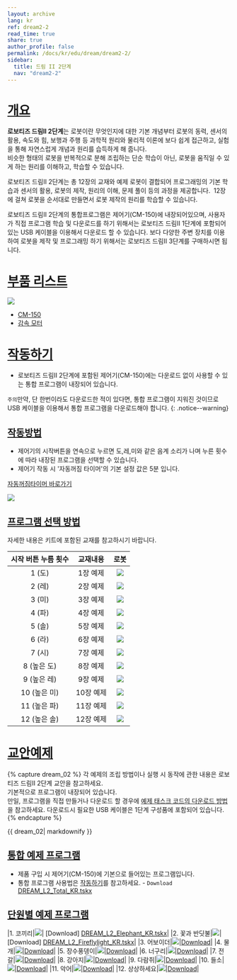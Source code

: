 ```yaml
---
layout: archive
lang: kr
ref: dream2-2
read_time: true
share: true
author_profile: false
permalink: /docs/kr/edu/dream/dream2-2/
sidebar:
  title: 드림 II 2단계
  nav: "dream2-2"
---
```


# [개요](#개요)

**로보티즈 드림Ⅱ 2단계**는 로봇이란 무엇인지에 대한 기본 개념부터 로봇의 동력, 센서의 활용, 속도와 힘, 보행과 주행 등 과학적 원리와 물리적 이론에 보다 쉽게 접근하고, 실험을 통해 자연스럽게 개념과 원리를 습득하게 해 줍니다.  
비슷한 형태의 로봇을 반복적으로 분해 조립하는 단순 학습이 아닌, 로봇을 움직일 수 있게 하는 원리를 이해하고, 학습할 수 있습니다.

로보티즈 드림Ⅱ 2단계는 총 12장의 교재와 예제 로봇이 결합되어 프로그래밍의 기본 학습과 센서의 활용, 로봇의 제작, 원리의 이해, 문제 풀이 등의 과정을 제공합니다.  12장에 걸쳐 로봇을 순서대로 만들면서 로봇 제작의 원리를 학습할 수 있습니다.

로보티즈 드림Ⅱ 2단계의 통합프로그램은 제어기(CM-150)에 내장되어있으며, 사용자가 직접 프로그램 학습 및 다운로드를 하기 위해서는 로보티즈 드림Ⅱ 1단계에 포함되어 있는 USB 케이블을 이용해서 다운로드 할 수 있습니다.
보다 다양한 주변 장치를 이용하여 로봇을 제작 및 프로그래밍 하기 위해서는 로보티즈 드림Ⅱ 3단계를 구매하시면 됩니다.

# [부품 리스트](#부품-리스트)

![](/assets/images/edu/dream/dream2/e-manual_dreamⅡ_lv2_partlist_kr.jpg)

- [CM-150]
- [감속 모터]

# [작동하기](#작동하기)

- 로보티즈 드림II 2단계에 포함된 제어기(CM-150)에는 다운로드 없이 사용할 수 있는 통합 프로그램이 내장되어 있습니다.

`주의`만약, 단 한번이라도 다운로드한 적이 있다면, 통합 프로그램이 지워진 것이므로 USB 케이블을 이용해서 통합 프로그램을 다운로드해야 합니다.
{: .notice--warning}

## [작동방법](#작동방법)

- 제어기의 시작버튼을 연속으로 누르면 도,레,미와 같은 음계 소리가 나며 누른 횟수에 따라 내장된 프로그램을 선택할 수 있습니다.
- 제어기 작동 시 '자동꺼짐 타이머'의 기본 설정 값은 5분 입니다.

[자동꺼짐타이머 바로가기]

![](/assets/images/edu/dream/dream2/ollo_2ndoperation_kr.jpg)

## [프로그램 선택 방법](#프로그램-선택-방법)

자세한 내용은 키트에 포함된 교재를 참고하시기 바랍니다.

|시작 버튼 누름 횟수|교재내용|로봇|
| :---: | :---: | :---: |
|1 (도)|1장 예제|![](/assets/images/edu/dream/dream1-2_elephant.jpg)|
|2 (레)|2장 예제|![](/assets/images/edu/dream/dream1-2_fireflylight.jpg)|
|3 (미)|3장 예제|![](/assets/images/edu/dream/dream1-2_avoider.jpg)|
|4 (파)|4장 예제|![](/assets/images/edu/dream/dream1-2_seal.jpg)|
|5 (솔)|5장 예제|![](/assets/images/edu/dream/dream1-2_abeetle.jpg)|
|6 (라)|6장 예제|![](/assets/images/edu/dream/dream1-2_racoon.jpg)|
|7 (시)|7장 예제|![](/assets/images/edu/dream/dream1-2_scorpion.jpg)|
|8 (높은 도)|8장 예제|![](/assets/images/edu/dream/dream1-2_puppy.jpg)|
|9 (높은 레)|9장 예제|![](/assets/images/edu/dream/dream1-2_squirrel.jpg)|
|10 (높은 미)|10장 예제|![](/assets/images/edu/dream/dream1-2_buffalo.jpg)|
|11 (높은 파)|11장 예제|![](/assets/images/edu/dream/dream1-2_crocodile.jpg)|
|12 (높은 솔)|12장 예제|![](/assets/images/edu/dream/dream1-2_imagine.jpg)|

# [교안예제](#교안예제)

{% capture dream_02 %}
각 예제의 조립 방법이나 실행 시 동작에 관한 내용은 로보티즈 드림II 2단계 교안을 참고하세요.  
기본적으로 프로그램이 내장되어 있습니다.   
만일, 프로그램을 직접 만들거나 다운로드 할 경우에 [예제 태스크 코드의 다운로드 방법]을 참고하세요.
다운로드시 필요한 USB 케이블은 1단계 구성품에 포함되어 있습니다.
{% endcapture %}

<div class="notice">{{ dream_02| markdownify }}</div>


## [통합 예제 프로그램](#통합-예제-프로그램)

 - 제품 구입 시 제어기(CM-150)에 기본으로 들어있는 프로그램입니다.
 - 통합 프로그램 사용법은 [작동하기]를 참고하세요.
 - `Download` [DREAM_L2_Total_KR.tskx]  

## [단원별 예제 프로그램](#단원별-예제-프로그램)


|1. 코끼리|![](/assets/images/edu/dream/dream1-2_elephant.jpg)| [Download] [DREAM_L2_Elephant_KR.tskx]|
|2. 꽃과 반딧불|![](/assets/images/edu/dream/dream2/dreamⅡ_lv2_fireflylight_kr.jpg)|[Download] [DREAM_L2_Fireflylight_KR.tskx]|
|3. 어보이더|![](/assets/images/edu/dream/dream1-2_avoider.jpg)|[Download][DREAM_L2_Avoider_KR.tskx]|
|4. 물개|![](/assets/images/edu/dream/dream1-2_seal.jpg)|[Download][DREAM_L2_Seal_KR.tskx]|
|5. 장수풍뎅이|![](/assets/images/edu/dream/dream1-2_abeetle.jpg)|[Download][DREAM_L2_Abeetle_KR.tskx]|
|6. 너구리|![](/assets/images/edu/dream/dream1-2_racoon.jpg)|[Download][DREAM_L2_Raccoon_KR.tskx]|
|7. 전갈|![](/assets/images/edu/dream/dream1-2_scorpion.jpg)|[Download][DREAM_L2_Scorpion_KR.tskx]|
|8. 강아지|![](/assets/images/edu/dream/dream1-2_puppy.jpg)|[Download][DREAM_L2_Puppy_KR.tskx]|
|9. 다람쥐|![](/assets/images/edu/dream/dream1-2_squirrel.jpg)|[Download][DREAM_L2_Squirrel_KR.tskx]|
|10. 들소|![](/assets/images/edu/dream/dream1-2_buffalo.jpg)|[Download][DREAM_L2_Buffalo_KR.tskx]|
|11. 악어|![](/assets/images/edu/dream/dream1-2_crocodile.jpg)|[Download][DREAM_L2_Crocodile_KR.tskx]|
|12. 상상하세요|![](/assets/images/edu/dream/dream1-2_imagine.jpg)|[Download][DREAM_L2_Distancesensor_KR.tskx]|


[CM-150]: /docs/kr/parts/controller/cm-150/
[감속 모터]: /docs/kr/parts/motor/gm-10a/
[자동꺼짐타이머 바로가기]:???
[예제 태스크 코드의 다운로드 방법]:???
[작동하기]: #작동하기
[DREAM_L2_Total_KR.tskx]: http://support.robotis.com/ko/baggage_files/dream2/dream2_l2_total_kr.tskx
[DREAM_L2_Elephant_KR.tskx]: http://support.robotis.com/ko/baggage_files/dream2/dream2_l2_elephant_kr.tskx
[DREAM_L2_Fireflylight_KR.tskx]: http://support.robotis.com/ko/baggage_files/dream2/dream2_l2_fireflylight_kr.tskx
[DREAM_L2_Avoider_KR.tskx]: http://support.robotis.com/ko/baggage_files/dream2/dream2_l2_avoider_kr.tskx
[DREAM_L2_Seal_KR.tskx]: http://support.robotis.com/ko/baggage_files/dream2/dream2_l2_seal_kr.tskx
[DREAM_L2_Abeetle_KR.tskx]: http://support.robotis.com/ko/baggage_files/dream2/dream2_l2_abeetle_kr.tskx
[DREAM_L2_Raccoon_KR.tskx]: http://support.robotis.com/ko/baggage_files/dream2/dream2_l2_raccoon_kr.tskx
[DREAM_L2_Scorpion_KR.tskx]: http://support.robotis.com/ko/baggage_files/dream2/dream2_l2_scorpion_kr.tskx
[DREAM_L2_Puppy_KR.tskx]: http://support.robotis.com/ko/baggage_files/dream2/dream2_l2_puppy_kr.tskx
[DREAM_L2_Squirrel_KR.tskx]: http://support.robotis.com/ko/baggage_files/dream2/dream2_l2_squirrel_kr.tskx
[DREAM_L2_Buffalo_KR.tskx]: http://support.robotis.com/ko/baggage_files/dream2/dream2_l2_buffalo_kr.tskx
[DREAM_L2_Crocodile_KR.tskx]: http://support.robotis.com/ko/baggage_files/dream2/dream2_l2_crocodile_kr.tskx
[DREAM_L2_Distancesensor_KR.tskx]: http://support.robotis.com/ko/baggage_files/dream2/dream2_l2_distancesensor_kr.tskx
